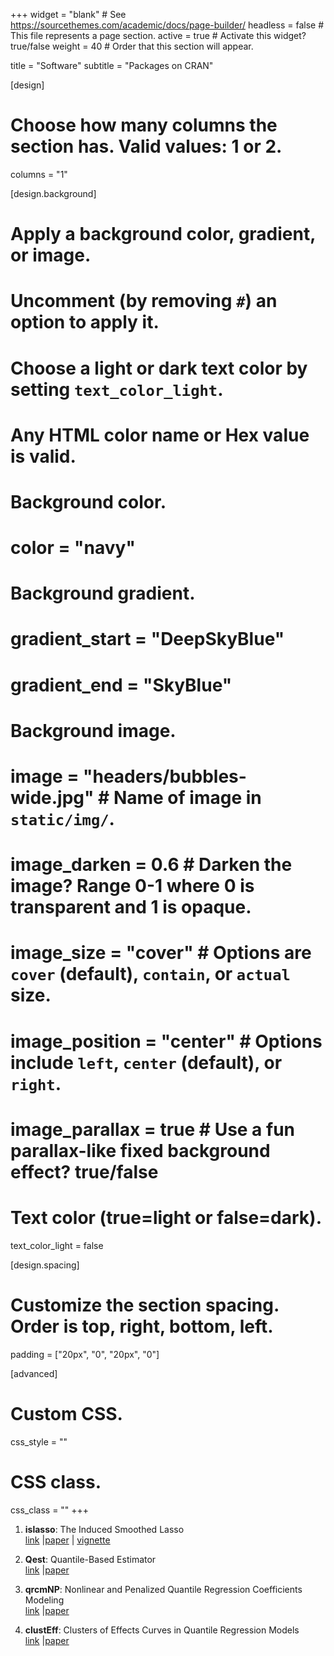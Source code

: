 +++
  widget = "blank"  # See https://sourcethemes.com/academic/docs/page-builder/
  headless = false  # This file represents a page section.
  active = true  # Activate this widget? true/false
  weight = 40  # Order that this section will appear.

  title = "Software"
  subtitle = "Packages on CRAN"

  [design]
  # Choose how many columns the section has. Valid values: 1 or 2.
  columns = "1"

  [design.background]
  # Apply a background color, gradient, or image.
  #   Uncomment (by removing `#`) an option to apply it.
  #   Choose a light or dark text color by setting `text_color_light`.
  #   Any HTML color name or Hex value is valid.

  # Background color.
  # color = "navy"

  # Background gradient.
  # gradient_start = "DeepSkyBlue"
  # gradient_end = "SkyBlue"

  # Background image.
  # image = "headers/bubbles-wide.jpg"  # Name of image in `static/img/`.
  # image_darken = 0.6  # Darken the image? Range 0-1 where 0 is transparent and 1 is opaque.
  # image_size = "cover"  #  Options are `cover` (default), `contain`, or `actual` size.
  # image_position = "center"  # Options include `left`, `center` (default), or `right`.
  # image_parallax = true  # Use a fun parallax-like fixed background effect? true/false

  # Text color (true=light or false=dark).
  text_color_light = false

  [design.spacing]
  # Customize the section spacing. Order is top, right, bottom, left.
  padding = ["20px", "0", "20px", "0"]

  [advanced]
  # Custom CSS.
  css_style = ""

  # CSS class.
  css_class = ""
+++

1. **islasso**: The Induced Smoothed Lasso  
[link](https://cran.r-project.org/web/packages/islasso/index.html) |[paper](https://journals.sagepub.com/doi/abs/10.1177/0962280219842890) | [vignette](https://cran.r-project.org/web/packages/islasso/vignettes/islasso.pdf)  

1. **Qest**: Quantile-Based Estimator     
[link]([https://cran.r-project.org/web/packages/qrcmNP/index.html](https://cran.r-project.org/web/packages/Qest/index.html)) |[paper](https://www.sciencedirect.com/science/article/pii/S0167947322000512?via%3Dihub)

1. **qrcmNP**: Nonlinear and Penalized Quantile Regression Coefficients Modeling     
[link](https://cran.r-project.org/web/packages/qrcmNP/index.html) |[paper](https://journals.sagepub.com/doi/full/10.1177/1471082X19825523)

1. **clustEff**: Clusters of Effects Curves in Quantile Regression Models    
[link](https://cran.r-project.org/web/packages/clustEff/index.html) |[paper](https://link.springer.com/article/10.1007/s00180-018-0817-8)
